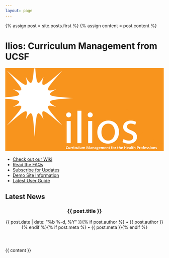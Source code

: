 ```yaml
---
layout: page
---
```


{% assign post = site.posts.first %}
{% assign content = post.content %}
<h1>Ilios: Curriculum Management from UCSF</h1>

<img src='media/biglogo.png' />

- [Check out our Wiki](https://github.com/ilios/ilios/wiki)
- [Read the FAQs](https://github.com/ilios/ilios/wiki/FAQS)
- [Subscribe for Updates](http://iliosproject.org/DadaMail/dada/mail.cgi/)
- [Demo Site Information](https://www.dropbox.com/s/pwqihqb9todkqw6/DemoSite.pdf?dl=0)
- [Latest User Guide](https://www.dropbox.com/sh/3cfxfzdspzf10wp/KbaFS5LKkM)

<h2>Latest News</h2>

<div class="post">

  <header class="post-header">
    <h3 class="post-title">{{ post.title }}</h3>
    <p class="post-meta">{{ post.date | date: "%b %-d, %Y" }}{% if post.author %} • {{ post.author }}{% endif %}{% if post.meta %} • {{ post.meta }}{% endif %}</p>
  </header>

  <article class="post-content">
    {{ content }}
  </article>

</div>
